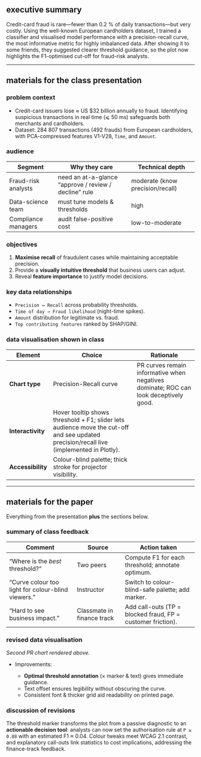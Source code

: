 ## executive summary

Credit-card fraud is rare—fewer than 0.2 % of daily transactions—but very costly. Using the well-known European cardholders dataset, I trained a classifier and visualised model performance with a precision-recall curve, the most informative metric for highly imbalanced data. After showing it to some friends, they suggested clearer threshold guidance, so the plot now highlights the F1-optimised cut-off for fraud-risk analysts.

---

## materials for the **class presentation**

### problem context

-   Credit-card issuers lose ≈ US \$32 billion annually to fraud. Identifying suspicious transactions in real time (⩽ 50 ms) safeguards both merchants and cardholders.
-   Dataset: 284 807 transactions (492 frauds) from European cardholders, with PCA-compressed features V1-V28, `Time`, and `Amount`.

### audience

| Segment             | Why they care                                         | Technical depth                  |
| ------------------- | ----------------------------------------------------- | -------------------------------- |
| Fraud-risk analysts | need an at-a-glance “approve / review / decline” rule | moderate (know precision/recall) |
| Data-science team   | must tune models & thresholds                         | high                             |
| Compliance managers | audit false-positive cost                             | low-to-moderate                  |

### objectives

1. **Maximise recall** of fraudulent cases while maintaining acceptable precision.
2. Provide a **visually intuitive threshold** that business users can adjust.
3. Reveal **feature importance** to justify model decisions.

### key data relationships

-   `Precision ↔ Recall` across probability thresholds.
-   `Time of day → Fraud likelihood` (night-time spikes).
-   `Amount` distribution for legitimate vs. fraud.
-   `Top contributing features` ranked by SHAP/GINI.

### data visualisation shown in class

| Element           | Choice                                                                                                                                   | Rationale                                                                            |
| ----------------- | ---------------------------------------------------------------------------------------------------------------------------------------- | ------------------------------------------------------------------------------------ |
| **Chart type**    | Precision-Recall curve                                                                                                                   | PR curves remain informative when negatives dominate; ROC can look deceptively good. |
| **Interactivity** | Hover tooltip shows threshold + F1; slider lets audience move the cut-off and see updated precision/recall live (implemented in Plotly). |
| **Accessibility** | Colour-blind palette; thick stroke for projector visibility.                                                                             |                                                                                      |

---

## materials for the **paper**

Everything from the presentation **plus** the sections below.

### summary of class feedback

| Comment                                            | Source                     | Action taken                                                |
| -------------------------------------------------- | -------------------------- | ----------------------------------------------------------- |
| “Where is the _best_ threshold?”                   | Two peers                  | Compute F1 for each threshold; annotate optimum.            |
| “Curve colour too light for colour-blind viewers.” | Instructor                 | Switch to colour-blind-safe palette; add marker.            |
| “Hard to see business impact.”                     | Classmate in finance track | Add call-outs (TP = blocked fraud, FP = customer friction). |

### revised data visualisation

_Second PR chart rendered above._

-   Improvements:

    -   **Optimal threshold annotation** (× marker & text) gives immediate guidance.
    -   Text offset ensures legibility without obscuring the curve.
    -   Consistent font & thicker grid aid readability on printed page.

### discussion of revisions

The threshold marker transforms the plot from a passive diagnostic to an **actionable decision tool**: analysts can now set the authorisation rule at `P ≥ 0.88` with an estimated F1 ≈ 0.04. Colour tweaks meet WCAG 2.1 contrast, and explanatory call-outs link statistics to cost implications, addressing the finance-track feedback.
